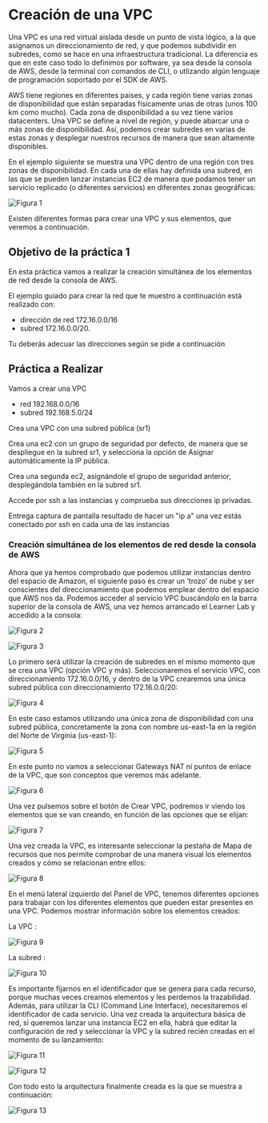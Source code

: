 # Creación de una VPC

Una VPC es una red virtual aislada desde un punto de vista lógico, a la que asignamos un direccionamiento de red, y que podemos subdividir en subredes, como se hace en una infraestructura tradicional. La diferencia es que en este caso todo lo definimos por software, ya sea desde la consola de AWS, desde la terminal con comandos de CLI, o utlizando algún lenguaje de programación soportado por el SDK de AWS.

AWS tiene regiones en diferentes paises, y cada región tiene varias zonas de disponibilidad que están separadas físicamente unas de otras (unos 100 km como mucho). Cada zona de disponibilidad a su vez tiene varios datacenters.
Una VPC se define a nivel de región, y puede abarcar una o más zonas de disponibilidad. Así, podemos crear subredes en varias de estas zonas y desplegar nuestros recursos de manera que sean altamente disponibles.

En el ejemplo siguiente se muestra  una VPC dentro de una región con tres zonas de disponibilidad. En cada una de ellas hay definida una subred, en las que se pueden lanzar instancias EC2 de manera que podamos tener un servicio replicado (o diferentes servicios) en diferentes zonas geográficas:

![Figura 1](../images/ud03/practica1/t1vpc1.png)

Existen diferentes formas para crear una VPC y sus elementos, que veremos a continuación.

## Objetivo de la práctica 1

En esta práctica vamos a realizar la creación simultánea de los elementos de red desde la consola de AWS.

El ejemplo guiado para crear la red que te muestro a continuación está realizado con:

* dirección de red 172.16.0.0/16
* subred 172.16.0.0/20.

Tu deberás adecuar las direcciones según se pide a continuación

## Práctica a Realizar

Vamos a crear una VPC

* red 192.168.0.0/16
* subred 192.168.5.0/24

Crea una VPC	con una subred pública (sr1)

Crea una ec2 con un grupo de seguridad por defecto, de manera que se despliegue en la subred sr1, y selecciona la opción de Asignar automáticamente la IP pública.

Crea una segunda ec2, asignándole el grupo de seguridad anterior, desplegándola también en la subred sr1.

Accede por ssh a las instancias y comprueba sus	direcciones ip	privadas.

Entrega captura de pantalla resultado de hacer un "ip a" una vez estás conectado por ssh en cada una de las instancias

### Creación simultánea de los elementos de red desde la consola de AWS

Ahora que ya hemos comprobado que podemos utilizar instancias dentro del espacio de Amazon, el siguiente paso es crear un ’trozo’ de nube y ser conscientes del direccionamiento que podemos emplear dentro del espacio que AWS nos da. Podemos acceder al servicio VPC buscándolo en la barra superior de la consola de AWS, una vez hemos arrancado el Learner Lab y accedido a la consola:

![Figura 2](../images/ud03/practica1/t1vpc2.png)

![Figura 3](../images/ud03/practica1/t1vpc3.png)

Lo primero será utilizar la creación de subredes en el mismo momento que se crea una VPC (opción VPC y más). Seleccionaremos el servicio VPC, con  direccionamiento 172.16.0.0/16, y dentro de la VPC  crearemos  una  única subred pública con direccionamiento 172.16.0.0/20:

![Figura 4](../images/ud03/practica1/t1vpc4.png)

En este caso estamos utilizando una única zona de disponibilidad con una subred pública, concretamente la zona con nombre us-east-1a en la región del Norte de Virginia (us-east-1):

![Figura 5](../images/ud03/practica1/t1vpc5.png)

En este punto no vamos a seleccionar Gateways NAT ni puntos de enlace de la VPC, que son conceptos que veremos más adelante.

![Figura 6](../images/ud03/practica1/t1vpc6.png)

 Una vez pulsemos sobre el botón de Crear VPC, podremos ir viendo los elementos que se van creando, en función de las opciones que se elijan:

![Figura 7](../images/ud03/practica1/t1vpc7.png)

Una vez creada la VPC, es interesante seleccionar la pestaña de Mapa de recursos que nos permite comprobar de una manera visual los elementos creados y cómo se relacionan entre ellos:

![Figura 8](../images/ud03/practica1/t1vpc8.png)

En el menú lateral izquierdo del Panel de VPC, tenemos diferentes opciones para trabajar con los diferentes  elementos que pueden estar presentes en una VPC. Podemos mostrar información sobre los elementos creados:

La VPC  :

![Figura 9](../images/ud03/practica1/t1vpc9.png)

La subred :

![Figura 10](../images/ud03/practica1/t1vpc10.png)

Es importante fijarnos en el identificador que se genera para cada recurso, porque muchas veces creamos elementos y les perdemos la trazabilidad. Además, para utilizar la CLI (Command Line Interface), necesitaremos el identificador de cada servicio. Una vez creada la arquitectura  básica de red, si queremos lanzar una instancia EC2 en ella, habrá que editar la configuración de red y seleccionar la VPC y la subred recién creadas en el momento de su lanzamiento:

![Figura 11](../images/ud03/practica1/t1vpc11.png)

![Figura 12](../images/ud03/practica1/t1vpc12.png)

Con todo esto la arquitectura finalmente creada es la que se muestra a continuación:

![Figura 13](../images/ud03/practica1/t1vpc13.png)
